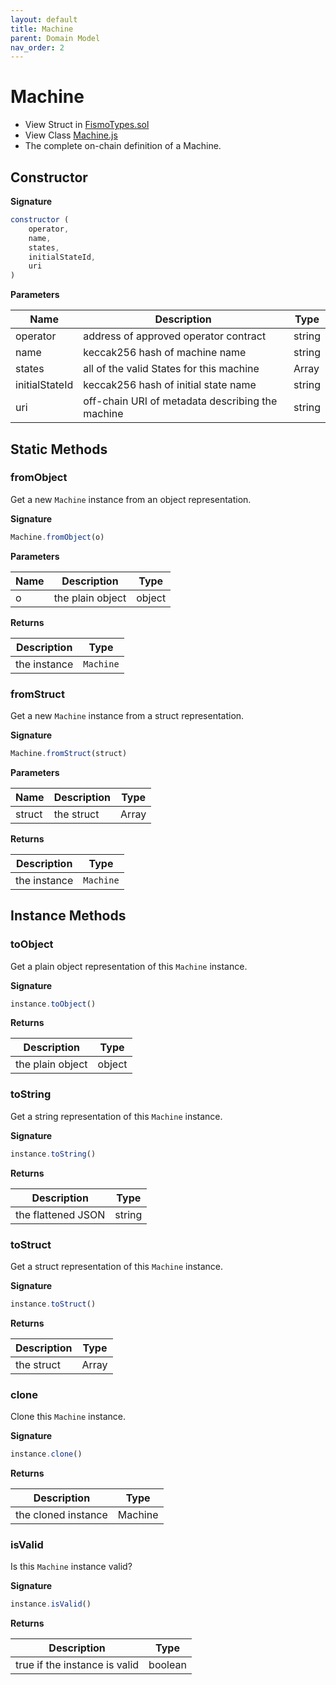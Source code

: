 ```yaml
---
layout: default
title: Machine
parent: Domain Model
nav_order: 2
---
```

# Machine
* View Struct in [FismoTypes.sol](https://github.com/cliffhall/Fismo/blob/main/contracts/domain/FismoTypes.sol#L19)
* View Class [Machine.js](https://github.com/cliffhall/Fismo/blob/main/scripts/domain/entity/Machine.js)
* The complete on-chain definition of a Machine.

## Constructor
**Signature**

```javascript
constructor (
    operator, 
    name, 
    states,
    initialStateId, 
    uri
)
```

**Parameters**

| Name           | Description                                      | Type   |
|----------------|--------------------------------------------------|--------|
| operator    | address of approved operator contract            | string |
| name         | keccak256 hash of machine name                   | string |
| states | all of the valid States for this machine         | Array  |
| initialStateId  | keccak256 hash of initial state name             | string |
| uri    | off-chain URI of metadata describing the machine | string |

## Static Methods

### fromObject
Get a new `Machine` instance from an object representation.

**Signature**
```javascript
Machine.fromObject(o)
```
**Parameters**

| Name     | Description      | Type   |
|----------|------------------|--------|
| o        | the plain object | object | 

**Returns**

| Description       | Type           |
|-------------------|----------------|
| the instance | `Machine` | 

### fromStruct
Get a new `Machine` instance from a struct representation.

**Signature**
```javascript
Machine.fromStruct(struct)
```
**Parameters**

| Name   | Description | Type  |
|--------|-------------|-------|
| struct | the struct  | Array | 

**Returns**

| Description       | Type           |
|-------------------|----------------|
| the instance | `Machine` |

## Instance Methods

### toObject
Get a plain object representation of this `Machine` instance.

**Signature**
```javascript
instance.toObject()
```

**Returns**

| Description      | Type   |
|------------------|--------|
| the plain object | object | 

### toString
Get a string representation of this `Machine` instance.

**Signature**
```javascript
instance.toString()
```

**Returns**

| Description              | Type   |
|--------------------------|--------|
| the flattened JSON | string | 

### toStruct
Get a struct representation of this `Machine` instance.

**Signature**
```javascript
instance.toStruct()
```

**Returns**

| Description | Type  |
|-------------|-------|
| the struct  | Array | 

### clone
Clone this `Machine` instance.

**Signature**
```javascript
instance.clone()
```

**Returns**

| Description         | Type           |
|---------------------|----------------|
| the cloned instance | Machine | 

### isValid
Is this `Machine` instance valid?

**Signature**
```javascript
instance.isValid()
```

**Returns**

| Description                   | Type    |
|-------------------------------|---------|
| true if the instance is valid | boolean | 


